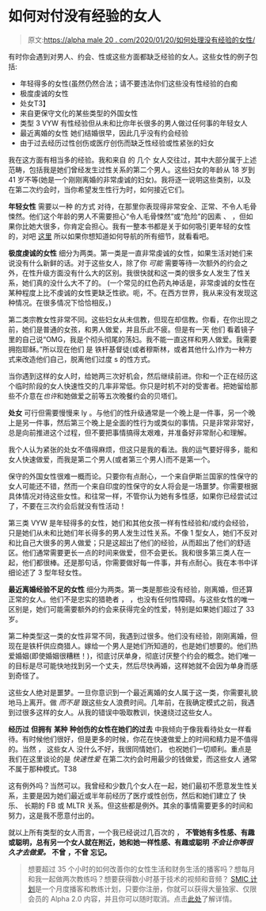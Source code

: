 # 如何对付没有经验的女人

> 原文:[https://alpha male 20 . com/2020/01/20/如何处理没有经验的女性/](https://alphamale20.com/2020/01/20/how-to-handle-inexperienced-women/)

有时你会遇到对男人、约会、性或这些方面都缺乏经验的女人。这些女性的例子包括:

*   年轻得多的女性(虽然仍然合法；请不要违法你们这些没有性经验的白痴
*   极度虔诚的女性
*   处女T3】
*   来自更保守文化的某些类型的外国女性
*   类型 3 VYW 有性经验但从未和比你年长很多的男人做过任何事的年轻女人
*   最近离婚的女性 她们结婚很早，因此几乎没有约会经验
*   由于过去经历过性创伤或医疗创伤而缺乏性经验或性紧张的妇女

我在这方面有相当多的经验。我和来自 的 几个 女人交往过，其中大部分属于上述范畴，包括我是她们曾经发生过性关系的第二个男人。这些妇女的年龄从 18 岁到 41 岁不等(她是一个刚刚离婚的非常虔诚的妇女)。我将逐一说明这些类别，以及在第二次约会时，当你希望发生性行为时，如何接近它们。

**年轻女性** 需要以一种 的方式 对待，在那里你表现得非常安全、正常、不令人毛骨悚然。他们这个年龄的男人不需要担心“令人毛骨悚然”或“危险”的因素 、 ，但如果你比她大很多，你肯定会担心。我有一整本书都是关于如何吸引更年轻的女性的，对吧 [这里](http://www.older-men-younger-women.com) 所以如果你想知道如何导航的所有细节，就看看吧。

**极度虔诚的女性** 细分为两类。第一类是一直非常虔诚的女性，如果生活对她们来说没有什么新鲜的话。对于这些女人，除了你 *可能* 需要等待一次额外的约会之外，在性升级方面没有什么大的区别。我很快就和这一类的很多女人发生了性关系，她们真的没什么大不了的。 (一个常见的红色药丸神话是，非常虔诚的女性在某种程度上比不虔诚的女性更缺乏性欲。呃，不。在西方世界，我从来没有发现这种情况。在很多情况下恰恰相反。)

第二类宗教女性非常不同。这些妇女从未信教，但现在却信教。你看，在你出现之前，她们是普通的女孩，和男人做爱，并且乐此不疲。但是有一天 他们 看着镜子里的自己说“OMG，我是个彻头彻尾的荡妇。我不能一直这样和男人做爱。我需要拥抱耶稣。”所以现在他们 是 铁杆基督徒(或者穆斯林，或者其他什么)作为一种方式来改造他们自己，脱离他们过度 s 的性方式。

当你遇到这样的女人时，给她两三次好机会，然后继续前进。你和一个正在经历这个临时阶段的女人快速性交的几率非常低。你只是时机不对的受害者。把她留给那些不介意在*也许*和她做爱之前等五次晚餐约会的贝塔们。

**处女** 可行但需要慢慢来 ly 。与他们的性升级通常是一个晚上是一件事，另一个晚上是另一件事，然后第三个晚上是全面的性行为或类似的事情。只是非常非常好，总是向前推进这个过程，但不要把事情搞得太艰难，并准备好非常耐心和理解。

我个人认为紧张的处女不值得麻烦，但这只是我的看法。我的运气要好得多，能和女人快速做爱，而我是第二个男人(或者第三个男人)而不是第一个。

保守的外国女性很难一概而论。只要你有点耐心，一个来自伊斯兰国家的性保守的女人可能还不错，然而一个来自印度的性保守的女人将会是一场噩梦。你需要根据具体情况对待这些女性。和往常一样，不管你认为她有多性感，如果你已经尝试过了，不要在三次约会后就没有性活动！

第三类 VYW 是年轻得多的女性，她们和其他女孩一样有性经验和/或约会经验，只是她们从未和比她们年长得多的男人发生过性关系。不像 1 型女人，她们不反对和比自己大很多的男人做爱；只是这超出了他们的经验，从而超出了他们的舒适区。他们通常需要更长一点的时间来做爱，但不会更长。我和很多第三类人在一起，他们都很棒。还是那句话，你需要做好每一件事，并有点耐心。我在本书[](http://www.older-men-younger-women.com)中详细论述了 3 型年轻女性。

**最近离婚经验不足的女性** 细分为两类。第一类是那些没有经验，刚离婚，但还算正常的女人。他们不是忠实的猎艳者 ， ，也没有任何性障碍。与这些女性的唯一区别是，她们可能需要额外的约会来获得完全的性爱，特别是如果她们超过了 33 岁。

第二种类型这一类的女性非常不同，我遇到过很多。他们没有经验，刚刚离婚，但现在是铁杆供应商猎人。嫁给一个男人是她们所知道的，也是她们想要的。他们热爱婚姻(即使婚姻很糟糕！)，彻底讨厌单身，彻底讨厌整个约会的概念。她们唯一的目标是尽可能快地找到另一个丈夫，然后尽快再婚，这样她就不会因为单身而感到奇怪了。

这些女人绝对是噩梦。一旦你意识到一个最近离婚的女人属于这一类，你需要礼貌地马上离开。做 *而不是* 跟这些女人浪费时间。几年前，在我确定模式之前，我遇到过很多这样的女人。从我的错误中吸取教训，快速绕过这些女人。

**经历过** **但拥有** **某种** **种创伤的女性在她们的过去** 中我倾向于像我看待处女一样看待。有时候他们很好，但是更多的时候，你花在快速做爱上的时间和精力是不值得的。当然 ， 这些女人 没什么不好，我很同情她们， 也祝她们一切顺利。重点是我们在这里谈论的是 *快速性爱* 在第二次约会时用最少的钱做爱，而这些女人 通常不属于那种模式。T38

这有例外吗？当然可以。我曾经和少数几个女人在一起，她们最初不愿意发生性关系，主要是因为她们最近或半年前经历了医疗或性创伤，然后和她们建立了 快乐、 长期的 FB 或 MLTR 关系。但这些都是例外。其余的事情需要更多的时间和努力，这是我不愿意付出的。

就以上所有类型的女人而言，一个我已经说过几百次的 ， **不管她有多性感、有趣或聪明，总有另一个女人就在附近，她和她一样性感、有趣或聪明** ***不会让你等很久才去做爱。*** **不曾** **，不曾** **忘记。**

> 想要超过 35 个小时的如何改善你的女性生活和财务生活的播客吗？想每月和我一起做两次教练吗？想要获得数小时基于技术的视频和音频？ [SMIC 计划](https://alphamale20.kartra.com/page/vIL17)是一个月度播客和教练计划，只要你注册，你就可以获得大量独家、仅限会员的 Alpha 2.0 内容，并且你可以随时取消。点击[此处](https://alphamale20.kartra.com/page/vIL17)了解详情。